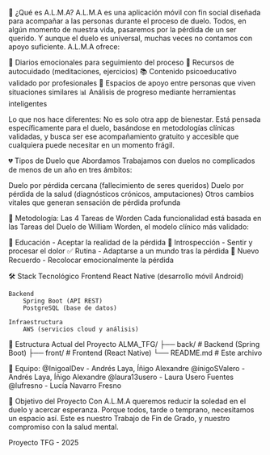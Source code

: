 🧠 ¿Qué es A.L.M.A?
A.L.M.A es una aplicación móvil con fin social diseñada para acompañar a las personas durante el proceso de duelo.
Todos, en algún momento de nuestra vida, pasaremos por la pérdida de un ser querido. Y aunque el duelo es universal, muchas veces no contamos con apoyo suficiente.
A.L.M.A ofrece:

📔 Diarios emocionales para seguimiento del proceso
🧘 Recursos de autocuidado (meditaciones, ejercicios)
📚 Contenido psicoeducativo validado por profesionales
💬 Espacios de apoyo entre personas que viven situaciones similares
📊 Análisis de progreso mediante herramientas inteligentes

Lo que nos hace diferentes: No es solo otra app de bienestar. Está pensada específicamente para el duelo, basándose en metodologías clínicas validadas, y busca ser ese acompañamiento gratuito y accesible que cualquiera puede necesitar en un momento frágil.

💔 Tipos de Duelo que Abordamos
Trabajamos con duelos no complicados de menos de un año en tres ámbitos:

Duelo por pérdida cercana (fallecimiento de seres queridos)
Duelo por pérdida de la salud (diagnósticos crónicos, amputaciones)
Otros cambios vitales que generan sensación de pérdida profunda


🔄 Metodología: Las 4 Tareas de Worden
Cada funcionalidad está basada en las Tareas del Duelo de William Worden, el modelo clínico más validado:

📖 Educación - Aceptar la realidad de la pérdida
🧭 Introspección - Sentir y procesar el dolor
✅ Rutina - Adaptarse a un mundo tras la pérdida
💚 Nuevo Recuerdo - Recolocar emocionalmente la pérdida


🛠️ Stack Tecnológico
    Frontend
        React Native (desarrollo móvil Android)

    Backend
        Spring Boot (API REST)
        PostgreSQL (base de datos)

    Infraestructura
        AWS (servicios cloud y análisis)


📁 Estructura Actual del Proyecto
ALMA_TFG/
├── back/           # Backend (Spring Boot)
├── front/          # Frontend (React Native)
└── README.md       # Este archivo

👥 Equipo:
@InigoalDev - Andrés Laya, Íñigo Alexandre
@inigoSValero - Andrés Laya, Íñigo Alexandre
@laura13usero - Laura Usero Fuentes
@lufresno - Lucía Navarro Fresno


🎯 Objetivo del Proyecto
Con A.L.M.A queremos reducir la soledad en el duelo y acercar esperanza. Porque todos, tarde o temprano, necesitamos un espacio así.
Este es nuestro Trabajo de Fin de Grado, y nuestro compromiso con la salud mental.

Proyecto TFG - 2025

